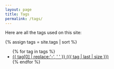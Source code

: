 ```yaml
---
layout: page
title: Tags
permalink: /tags/
---
```


Here are all the tags used on this site:

{% assign tags = site.tags | sort %}
<ul>
{% for tag in tags %}
 <li>
    <a href="/tag/{{ tag | first | slugify }}/">
            {{ tag[0] | replace:'-', ' ' }} ({{ tag | last | size }})
    </a>
</li>
{% endfor %}
</ul>
